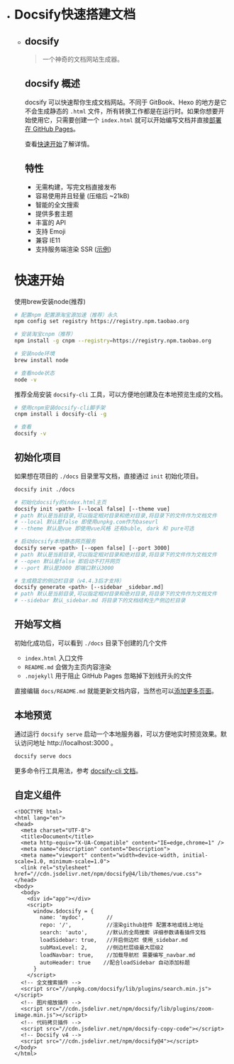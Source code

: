 - #                              Docsify快速搭建文档

  - ## docsify

    > 一个神奇的文档网站生成器。

    ## docsify 概述

    docsify 可以快速帮你生成文档网站。不同于 GitBook、Hexo 的地方是它不会生成静态的 `.html` 文件，所有转换工作都是在运行时。如果你想要开始使用它，只需要创建一个 `index.html` 就可以开始编写文档并直接[部署在 GitHub Pages](zh-cn/deploy.md)。

    查看[快速开始](zh-cn/quickstart.md)了解详情。

    ## 特性

    - 无需构建，写完文档直接发布
    - 容易使用并且轻量 (压缩后 ~21kB)
    - 智能的全文搜索
    - 提供多套主题
    - 丰富的 API
    - 支持 Emoji
    - 兼容 IE11
    - 支持服务端渲染 SSR ([示例](https://github.com/docsifyjs/docsify-ssr-demo))

  # 快速开始

  使用brew安装node(推荐)

  ```bash
  # 配置npm 配置源淘宝源加速（推荐）永久
  npm config set registry https://registry.npm.taobao.org
  
  # 安装淘宝cnpm（推荐）
  npm install -g cnpm --registry=https://registry.npm.taobao.org
  
  # 安装node环境
  brew install node
  
  # 查看node状态
  node -v
  ```

  推荐全局安装 `docsify-cli` 工具，可以方便地创建及在本地预览生成的文档。

  ```bash
  # 使用cnpm安装docsify-cli脚手架
  cnpm install i docsify-cli -g
  
  # 查看
  docsify -v
  ```

  ## 初始化项目

  如果想在项目的 `./docs` 目录里写文档，直接通过 `init` 初始化项目。

  ```bash
  docsify init ./docs
  
  # 初始化docsify的index.html主页
  docsify init <path> [--local false] [--theme vue]
  # path 默认是当前目录,可以指定相对目录和绝对目录,将目录下的文件作为文档文件
  # --local 默认是false 即使用unpkg.com作为baseurl
  # --theme 默认是vue 即使用vue风格 还有buble, dark 和 pure可选
  
  # 启动docsify本地静态网页服务
  docsify serve <path> [--open false] [--port 3000]
  # path 默认是当前目录,可以指定相对目录和绝对目录,将目录下的文件作为文档文件
  # --open 默认是false 即启动不打开网页
  # --port 默认是3000 即端口默认3000
  
  # 生成稳定的侧边栏目录（v4.4.3后才支持）
  docsify generate <path> [--sidebar _sidebar.md]
  # path 默认是当前目录,可以指定相对目录和绝对目录,将目录下的文件作为文档文件
  # --sidebar 默认_sidebar.md 将目录下的文档结构生产侧边栏目录
  ```

  ## 开始写文档

  初始化成功后，可以看到 `./docs` 目录下创建的几个文件

  - `index.html` 入口文件
  - `README.md` 会做为主页内容渲染
  - `.nojekyll` 用于阻止 GitHub Pages 忽略掉下划线开头的文件

  直接编辑 `docs/README.md` 就能更新文档内容，当然也可以[添加更多页面](zh-cn/more-pages.md)。

  ## 本地预览

  通过运行 `docsify serve` 启动一个本地服务器，可以方便地实时预览效果。默认访问地址 http://localhost:3000 。

  ```bash
  docsify serve docs
  ```

   更多命令行工具用法，参考 [docsify-cli 文档](https://github.com/docsifyjs/docsify-cli)。

  ## 自定义组件

  ```
  <!DOCTYPE html>
  <html lang="en">
  <head>
    <meta charset="UTF-8">
    <title>Document</title>
    <meta http-equiv="X-UA-Compatible" content="IE=edge,chrome=1" />
    <meta name="description" content="Description">
    <meta name="viewport" content="width=device-width, initial-scale=1.0, minimum-scale=1.0">
    <link rel="stylesheet" href="//cdn.jsdelivr.net/npm/docsify@4/lib/themes/vue.css">
  </head>
  <body>
    <body>
      <div id="app"></div>
      <script>
        window.$docsify = {
          name: 'mydoc',       //
          repo: '/',           //渲染github挂件 配置本地或线上地址
          search: 'auto',      //默认的全局搜索 详细参数请看插件文档
          loadSidebar: true,   //开启侧边栏 使用_sidebar.md 
          subMaxLevel: 2,      //侧边栏层级最大层级2
          loadNavbar: true,    //加载导航栏 需要编写_navbar.md
          autoHeader: true    //配合loadSidebar 自动添加标题
        }
      </script>
    <!-- 全文搜索插件 -->
    <script src="//unpkg.com/docsify/lib/plugins/search.min.js"></script>
    <!-- 图片缩放插件 -->
    <script src="//cdn.jsdelivr.net/npm/docsify/lib/plugins/zoom-image.min.js"></script>
    <!-- 代码拷贝插件 -->
    <script src="//cdn.jsdelivr.net/npm/docsify-copy-code"></script>
    <!-- Docsify v4 -->
    <script src="//cdn.jsdelivr.net/npm/docsify@4"></script>
  </body>
  </html>
  ```

  
